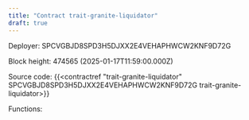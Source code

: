 ```yaml
---
title: "Contract trait-granite-liquidator"
draft: true
---
```

Deployer: SPCVGBJD8SPD3H5DJXX2E4VEHAPHWCW2KNF9D72G


 



Block height: 474565 (2025-01-17T11:59:00.000Z)

Source code: {{<contractref "trait-granite-liquidator" SPCVGBJD8SPD3H5DJXX2E4VEHAPHWCW2KNF9D72G trait-granite-liquidator>}}

Functions:



